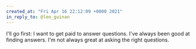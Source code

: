 ```yaml
---
created_at: "Fri Apr 16 22:12:09 +0000 2021"
in_reply_to: @leo_guinan
---
```


I'll go first:
I want to get paid to answer questions. I've always been good at finding answers. I'm not always great at asking the right questions.
